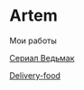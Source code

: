 # Artem
Мои работы

[Сериал Ведьмак](https://ZireaelPX.github.io/Ведьмак(вёрстка)/ "Мой промо-сайт Ведьмак")

[Delivery-food](https://ZireaelPX.github.io/deivery-food(вёрстка)// "Доставка еды")
